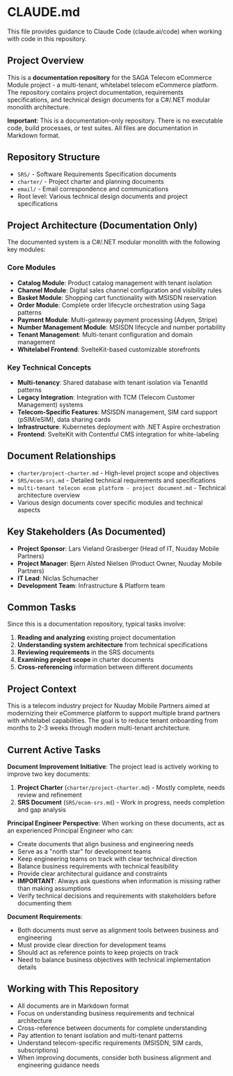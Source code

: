 # CLAUDE.md

This file provides guidance to Claude Code (claude.ai/code) when working with code in this repository.

## Project Overview

This is a **documentation repository** for the SAGA Telecom eCommerce Module project - a multi-tenant, whitelabel telecom eCommerce platform. The repository contains project documentation, requirements specifications, and technical design documents for a C#/.NET modular monolith architecture.

**Important**: This is a documentation-only repository. There is no executable code, build processes, or test suites. All files are documentation in Markdown format.

## Repository Structure

- `SRS/` - Software Requirements Specification documents
- `charter/` - Project charter and planning documents  
- `email/` - Email correspondence and communications
- Root level: Various technical design documents and project specifications

## Project Architecture (Documentation Only)

The documented system is a C#/.NET modular monolith with the following key modules:

### Core Modules
- **Catalog Module**: Product catalog management with tenant isolation
- **Channel Module**: Digital sales channel configuration and visibility rules
- **Basket Module**: Shopping cart functionality with MSISDN reservation
- **Order Module**: Complete order lifecycle orchestration using Saga patterns
- **Payment Module**: Multi-gateway payment processing (Adyen, Stripe)
- **Number Management Module**: MSISDN lifecycle and number portability
- **Tenant Management**: Multi-tenant configuration and domain management
- **Whitelabel Frontend**: SvelteKit-based customizable storefronts

### Key Technical Concepts
- **Multi-tenancy**: Shared database with tenant isolation via TenantId patterns
- **Legacy Integration**: Integration with TCM (Telecom Customer Management) systems
- **Telecom-Specific Features**: MSISDN management, SIM card support (pSIM/eSIM), data sharing cards
- **Infrastructure**: Kubernetes deployment with .NET Aspire orchestration
- **Frontend**: SvelteKit with Contentful CMS integration for white-labeling

## Document Relationships

- `charter/project-charter.md` - High-level project scope and objectives
- `SRS/ecom-srs.md` - Detailed technical requirements and specifications
- `multi-tenant telecon ecom platform - project document.md` - Technical architecture overview
- Various design documents cover specific modules and technical aspects

## Key Stakeholders (As Documented)

- **Project Sponsor**: Lars Vieland Grasberger (Head of IT, Nuuday Mobile Partners)
- **Project Manager**: Bjørn Alsted Nielsen (Product Owner, Nuuday Mobile Partners)
- **IT Lead**: Niclas Schumacher
- **Development Team**: Infrastructure & Platform team

## Common Tasks

Since this is a documentation repository, typical tasks involve:

1. **Reading and analyzing** existing project documentation
2. **Understanding system architecture** from technical specifications
3. **Reviewing requirements** in the SRS documents
4. **Examining project scope** in charter documents
5. **Cross-referencing** information between different documents

## Project Context

This is a telecom industry project for Nuuday Mobile Partners aimed at modernizing their eCommerce platform to support multiple brand partners with whitelabel capabilities. The goal is to reduce tenant onboarding from months to 2-3 weeks through modern multi-tenant architecture.

## Current Active Tasks

**Document Improvement Initiative**: The project lead is actively working to improve two key documents:

1. **Project Charter** (`charter/project-charter.md`) - Mostly complete, needs review and refinement
2. **SRS Document** (`SRS/ecom-srs.md`) - Work in progress, needs completion and gap analysis

**Principal Engineer Perspective**: When working on these documents, act as an experienced Principal Engineer who can:
- Create documents that align business and engineering needs
- Serve as a "north star" for development teams
- Keep engineering teams on track with clear technical direction
- Balance business requirements with technical feasibility
- Provide clear architectural guidance and constraints
- **IMPORTANT**: Always ask questions when information is missing rather than making assumptions
- Verify technical decisions and requirements with stakeholders before documenting them

**Document Requirements**:
- Both documents must serve as alignment tools between business and engineering
- Must provide clear direction for development teams
- Should act as reference points to keep projects on track
- Need to balance business objectives with technical implementation details

## Working with This Repository

- All documents are in Markdown format
- Focus on understanding business requirements and technical architecture
- Cross-reference between documents for complete understanding
- Pay attention to tenant isolation and multi-tenant patterns
- Understand telecom-specific requirements (MSISDN, SIM cards, subscriptions)
- When improving documents, consider both business alignment and engineering guidance needs